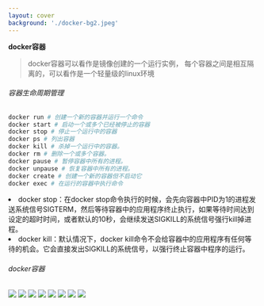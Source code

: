 ```yaml
---
layout: cover
background: './docker-bg2.jpeg'
---
```


**docker容器**

> docker容器可以看作是镜像创建的一个运行实例， 每个容器之间是相互隔离的，可以看作是一个轻量级的linux环境

<div class="flex justify-around gap-10 my-2">

  <div>

  <h6>容器生命周期管理</h6>

  ```sh
  docker run # 创建一个新的容器并运行一个命令
  docker start # 启动一个或多个已经被停止的容器
  docker stop # 停止一个运行中的容器
  docker ps # 列出容器
  docker kill # 杀掉一个运行中的容器。
  docker rm # 删除一个或多个容器。
  docker pause # 暂停容器中所有的进程。
  docker unpause # 恢复容器中所有的进程。
  docker create # 创建一个新的容器但不启动它
  docker exec # 在运行的容器中执行命令
  ```

  <div class='bg-#eee rounded  color-#000'>
    <li class='text-xs line-10'>
    docker stop：在docker stop命令执行的时候，会先向容器中PID为1的进程发送系统信号SIGTERM，然后等待容器中的应用程序终止执行，如果等待时间达到设定的超时时间，或者默认的10秒，会继续发送SIGKILL的系统信号强行kill掉进程。
    </li>
    <li class='text-xs '>
    docker kill：默认情况下，docker kill命令不会给容器中的应用程序有任何等待的机会。它会直接发出SIGKILL的系统信号，以强行终止容器中程序的运行。
    </li>
  </div>

  </div>

  <div>
 
  <h6 class="mb-1">docker容器</h6>
  <carousel arrow draggable class="w-100 h-90">
    <Image class="w-100 rounded" src="./docker命令实战/run.png" />
    <Image class="w-100 rounded" src="./docker命令实战/port.png" />
    <Image class="w-100 rounded" src="./docker命令实战/port1.png" />
    <Image class="w-100 rounded" src="./docker命令实战/start.png" />
    <Image class="w-100 rounded" src="./docker命令实战/stop.png" />
    <Image class="w-100 rounded" src="./docker命令实战/rm.png" />
    <Image class="w-100 rounded" src="./docker命令实战/create.png" />
    <Image class="w-100 rounded" src="./docker命令实战/exec.png" />
  </carousel>

  </div>
</div>
